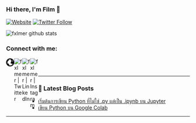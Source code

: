 ### Hi there, I'm Film 👋

[![Website](https://img.shields.io/website?label=fxlmer.com&style=for-the-badge&url=https%3A%2F%2Fcodestackr.com)](https://fxlmer.github.io/)
[![Twitter Follow](https://img.shields.io/twitter/follow/fxlmer?color=1DA1F2&logo=twitter&style=for-the-badge)](https://twitter.com/intent/follow?original_referer=https%3A%2F%2Fgithub.com%2FcodeSTACKr&screen_name=codeSTACKr)


![fxlmer github stats](https://github-readme-stats.vercel.app/api?username=fxlmer&show_icons=true&theme=synthwave)
### Connect with me:

[<img align="left" alt="codeSTACKr.com" width="22px" src="https://raw.githubusercontent.com/iconic/open-iconic/master/svg/globe.svg" />][website]

[<img align="left" alt="fxlmer | Twitter" width="22px" src="https://cdn.jsdelivr.net/npm/simple-icons@v3/icons/twitter.svg" />][twitter]
[<img align="left" alt="fxlmer | LinkedIn" width="22px" src="https://cdn.jsdelivr.net/npm/simple-icons@v3/icons/linkedin.svg" />][linkedin]
[<img align="left" alt="fxlmer | Instagram" width="22px" src="https://cdn.jsdelivr.net/npm/simple-icons@v3/icons/instagram.svg" />][instagram]


<br />
<br />

---


### 📕 Latest Blog Posts

<!-- BLOG-POST-LIST:START -->
- [เริ่มต้นการเขียน Python ที่ไม่ใช่ .py แต่เป็น .ipynb บน Jupyter](https://medium.com/tech-as-source/%E0%B9%80%E0%B8%A3%E0%B8%B4%E0%B9%88%E0%B8%A1%E0%B8%95%E0%B9%89%E0%B8%99%E0%B8%81%E0%B8%B2%E0%B8%A3%E0%B9%80%E0%B8%82%E0%B8%B5%E0%B8%A2%E0%B8%99-python-%E0%B8%97%E0%B8%B5%E0%B9%88%E0%B9%84%E0%B8%A1%E0%B9%88%E0%B9%83%E0%B8%8A%E0%B9%88-py-%E0%B9%81%E0%B8%95%E0%B9%88%E0%B9%80%E0%B8%9B%E0%B9%87%E0%B8%99-ipynb-%E0%B8%9A%E0%B8%99-jupyter-f290c7efe51c)
- [เขียน Python บน Google Colab](https://medium.com/tech-as-source/%E0%B9%80%E0%B8%82%E0%B8%B5%E0%B8%A2%E0%B8%99-python-%E0%B8%9A%E0%B8%99-google-colab-9c0c7eb2b4cb)
<!-- BLOG-POST-LIST:END -->

---


[website]: https://fxlmer.github.io/
[twitter]: https://twitter.com/fxlmer
[instagram]: https://instagram.com/fxlmer
[linkedin]: https://www.linkedin.com/in/waranthornchansawang/
